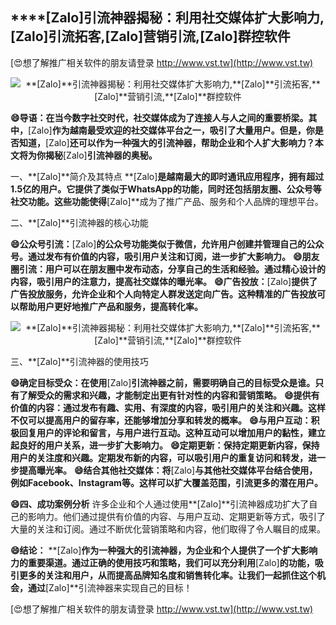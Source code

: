 ## ****[Zalo]**引流神器揭秘：利用社交媒体扩大影响力,**[Zalo]**引流拓客,**[Zalo]**营销引流,**[Zalo]**群控软件**

[😍想了解推广相关软件的朋友请登录 http://www.vst.tw](http://www.vst.tw)

 <center><img src="https://vst.tw/MP4/tuiguang/png/3.png" alt="**[Zalo]**引流神器揭秘：利用社交媒体扩大影响力,**[Zalo]**引流拓客,**[Zalo]**营销引流,**[Zalo]**群控软件"></center>

**😄导语：在当今数字社交时代，社交媒体成为了连接人与人之间的重要桥梁。其中，**[Zalo]**作为越南最受欢迎的社交媒体平台之一，吸引了大量用户。但是，你是否知道，**[Zalo]**还可以作为一种强大的引流神器，帮助企业和个人扩大影响力？本文将为你揭秘**[Zalo]**引流神器的奥秘。**

一、**[Zalo]**简介及其特点
**[Zalo]**是越南最大的即时通讯应用程序，拥有超过1.5亿的用户。它提供了类似于WhatsApp的功能，同时还包括朋友圈、公众号等社交功能。这些功能使得**[Zalo]**成为了推广产品、服务和个人品牌的理想平台。

二、**[Zalo]**引流神器的核心功能

**😄公众号引流：**[Zalo]**的公众号功能类似于微信，允许用户创建并管理自己的公众号。通过发布有价值的内容，吸引用户关注和订阅，进一步扩大影响力。**
**😄朋友圈引流：用户可以在朋友圈中发布动态，分享自己的生活和经验。通过精心设计的内容，吸引用户的注意力，提高社交媒体的曝光率。**
**😄广告投放：**[Zalo]**提供了广告投放服务，允许企业和个人向特定人群发送定向广告。这种精准的广告投放可以帮助用户更好地推广产品和服务，提高转化率。**

 <center><img src="https://vst.tw/MP4/tuiguang/png/7.png" alt="**[Zalo]**引流神器揭秘：利用社交媒体扩大影响力,**[Zalo]**引流拓客,**[Zalo]**营销引流,**[Zalo]**群控软件"></center>

三、**[Zalo]**引流神器的使用技巧

**😄确定目标受众：在使用**[Zalo]**引流神器之前，需要明确自己的目标受众是谁。只有了解受众的需求和兴趣，才能制定出更有针对性的内容和营销策略。**
**😄提供有价值的内容：通过发布有趣、实用、有深度的内容，吸引用户的关注和兴趣。这样不仅可以提高用户的留存率，还能够增加分享和转发的概率。**
**😄与用户互动：积极回复用户的评论和留言，与用户进行互动。这种互动可以增加用户的黏性，建立起良好的用户关系，进一步扩大影响力。**
**😄定期更新：保持定期更新内容，保持用户的关注度和兴趣。定期发布新的内容，可以吸引用户的重复访问和转发，进一步提高曝光率。**
**😄结合其他社交媒体：将**[Zalo]**与其他社交媒体平台结合使用，例如Facebook、Instagram等。这样可以扩大覆盖范围，引流更多的潜在用户。**

**😄四、成功案例分析**
许多企业和个人通过使用**[Zalo]**引流神器成功扩大了自己的影响力。他们通过提供有价值的内容、与用户互动、定期更新等方式，吸引了大量的关注和订阅。通过不断优化营销策略和内容，他们取得了令人瞩目的成果。

**😄结论：**
**[Zalo]**作为一种强大的引流神器，为企业和个人提供了一个扩大影响力的重要渠道。通过正确的使用技巧和策略，我们可以充分利用**[Zalo]**的功能，吸引更多的关注和用户，从而提高品牌知名度和销售转化率。让我们一起抓住这个机会，通过**[Zalo]**引流神器来实现自己的目标！

[😍想了解推广相关软件的朋友请登录 http://www.vst.tw](http://www.vst.tw)



